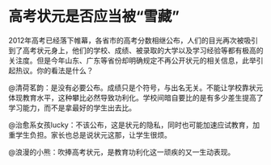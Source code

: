 # 高考状元是否应当被“雪藏”

2012年高考已经落下帷幕，各省市的高考分数相继公布，人们的目光再次被吸引到了高考状元身上，他们的学校、成绩、被录取的大学以及学习经验等都有极高的关注度。但是今年山东、广东等省份却明确规定不再公开状元的相关信息，此举引起热议。你的看法是什么？

@清荷茗韵：是没有必要公布。成绩只是个符号，与出名无关。不能让学校靠状元体现教育水平，这种攀比必然导致功利化。学校间暗自要比的是有多少差生提高了学习能力，而不是拿最好的学生出去比。

@治愈系女孩lucky：不该公布，这是状元的隐私，同时也可能加速应试教育，加重学生负担。家长也总是说状元这那，让学生很烦。

@浪漫的小熊：吹捧高考状元，是教育功利化这一顽疾的又一生动表现。